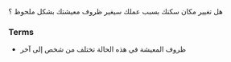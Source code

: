 هل تغيير مكان سكنك بسبب عملك سيغير ظروف معيشتك بشكل ملحوظ ؟
### Terms
* ظروف المعيشة في هذه الحالة تختلف من شخص إلى آخر 
